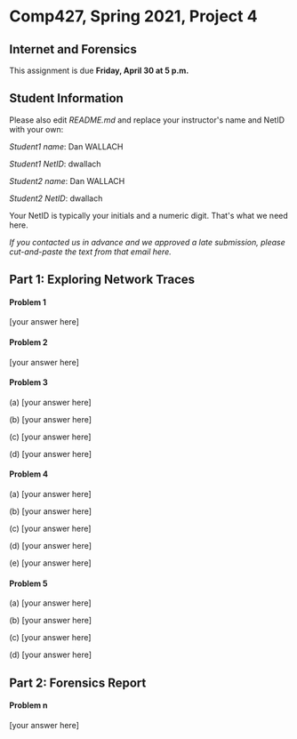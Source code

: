 # Comp427, Spring 2021, Project 4

## Internet and Forensics
This assignment is due **Friday, April 30 at 5 p.m.**

## Student Information
Please also edit _README.md_ and replace your instructor's name and NetID with your own:

_Student1 name_: Dan WALLACH

_Student1 NetID_: dwallach

_Student2 name_: Dan WALLACH

_Student2 NetID_: dwallach

Your NetID is typically your initials and a numeric digit. That's
what we need here.

_If you contacted us in advance and we approved a late submission,
please cut-and-paste the text from that email here._

## Part 1: Exploring Network Traces

#### Problem 1

[your answer here]

#### Problem 2

[your answer here]

#### Problem 3

(a) [your answer here]

(b) [your answer here]

(c) [your answer here]

(d) [your answer here]

#### Problem 4

(a) [your answer here]

(b) [your answer here]

(c) [your answer here]

(d) [your answer here]

(e) [your answer here]

#### Problem 5

(a) [your answer here]

(b) [your answer here]

(c) [your answer here]

(d) [your answer here]


## Part 2: Forensics Report

<!---
Copy and paste the following template for all numbered prompts of the report.
--->

#### Problem n

[your answer here]
